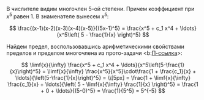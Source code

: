 В числителе видим многочлен $5$-ой степени. Причем коэффициент при $x^5$ равен $1$. В знаменателе вынесем $x^5$:

$$ \frac{(x-1)(x-2)(x-3)(x-4)(x-5)}{(5x-1)^5} = \frac{x^5 + c_1 x^4 + \ldots}{x^5\left( 5 - \frac{1}{x} \right)^5} $$

Найдем предел, воспользовавшись арифметическими свойствами пределов и пределом многочлена из прото-задачи <b:[П-ссылка](advanced/proto/f-lim/elementary)>:

$$ \limf{x}{\infty} \frac{x^5 + c_1 x^4 + \ldots}{x^5\left(5-\frac{1}{x}\right)^5} = \limf{x}{\infty} \frac{x^5}{x^5}\cdot\frac{1 + \frac{c_1}{x} + \ldots}{\left(5-\frac{1}{x}\right)^5} = \\[5px] = \frac{1 + \limf{x}{\infty} \frac{c_1}{x} + \ldots}{\left( 5 - \limf{x}{\infty} \frac{1}{x} \right)^5} = \frac{1 + 0 + \ldots}{(5-0)^5} = \frac{1}{5^5} = 5^{-5} $$